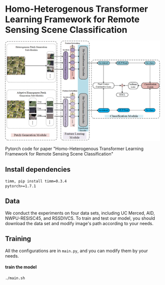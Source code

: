 # Homo-Heterogenous Transformer Learning Framework for Remote Sensing Scene Classification
<!-- ![image](https://github.com/TangXu-Group/Remote-Sensing-Images-Classification/blob/main/HHTL/image/framework.png) -->
<img src="https://github.com/TangXu-Group/Remote-Sensing-Images-Classification/blob/main/HHTL/image/framework.png" width="900px">

Pytorch code for paper "Homo-Heterogenous Transformer Learning Framework for Remote Sensing Scene Classification"

## Install dependencies
    timm, pip install timm=0.3.4
    pytorch>=1.7.1
## Data
We conduct the experiments on four data sets, including UC Merced, AID, NWPU-RESISC45, and RSSDIVCS. To train and test our model, you should 
    download the data set and modify image's path according to your needs.
## Training
All the configurations are in `main.py`, and you can modify them by your needs.

#### train the model
    ./main.sh

